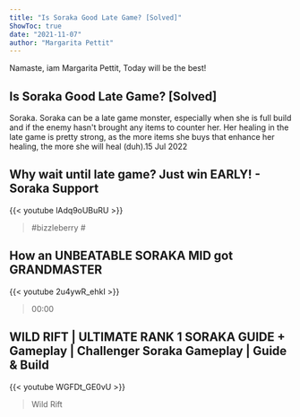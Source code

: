 ```yaml
---
title: "Is Soraka Good Late Game? [Solved]"
ShowToc: true 
date: "2021-11-07"
author: "Margarita Pettit" 
---
```


Namaste, iam Margarita Pettit, Today will be the best!
## Is Soraka Good Late Game? [Solved]
Soraka. Soraka can be a late game monster, especially when she is full build and if the enemy hasn't brought any items to counter her. Her healing in the late game is pretty strong, as the more items she buys that enhance her healing, the more she will heal (duh).15 Jul 2022

## Why wait until late game? Just win EARLY! - Soraka Support
{{< youtube lAdq9oUBuRU >}}
>#bizzleberry #

## How an UNBEATABLE SORAKA MID got GRANDMASTER
{{< youtube 2u4ywR_ehkI >}}
>00:00 

## WILD RIFT | ULTIMATE RANK 1 SORAKA GUIDE + Gameplay | Challenger Soraka Gameplay | Guide & Build
{{< youtube WGFDt_GE0vU >}}
>Wild Rift 

